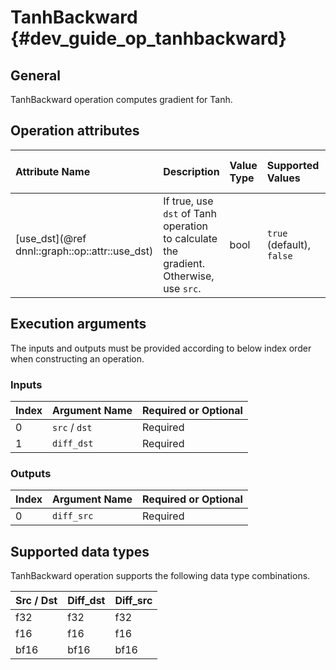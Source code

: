TanhBackward {#dev_guide_op_tanhbackward}
=========================================

## General

TanhBackward operation computes gradient for Tanh.

## Operation attributes

| Attribute Name                                 | Description                                                                           | Value Type | Supported Values          | Required or Optional |
|:-----------------------------------------------|:--------------------------------------------------------------------------------------|:-----------|:--------------------------| :--------------------|
| [use_dst](@ref dnnl::graph::op::attr::use_dst) | If true, use `dst` of Tanh operation to calculate the gradient. Otherwise, use `src`. | bool       | `true` (default), `false` | Optional             |

## Execution arguments

The inputs and outputs must be provided according to below index order when
constructing an operation.

### Inputs

| Index | Argument Name | Required or Optional |
|:------|:--------------|:---------------------|
| 0     | `src` / `dst` | Required             |
| 1     | `diff_dst`    | Required             |

### Outputs

| Index | Argument Name | Required or Optional |
|:------|:--------------|:---------------------|
| 0     | `diff_src`    | Required             |

## Supported data types

TanhBackward operation supports the following data type combinations.

| Src / Dst | Diff_dst | Diff_src |
|:----------|:---------|:---------|
| f32       | f32      | f32      |
| f16       | f16      | f16      |
| bf16      | bf16     | bf16     |

